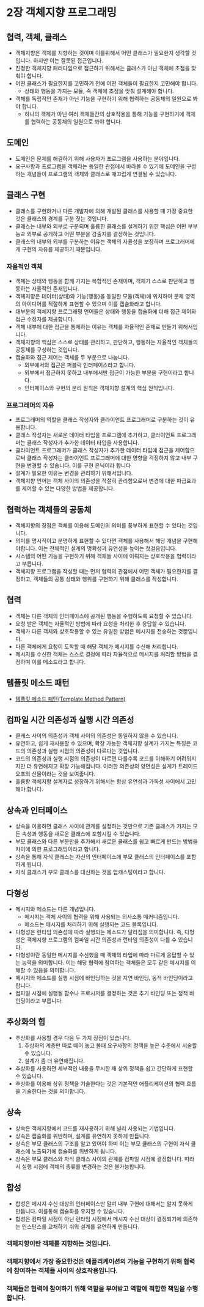 # 2장 객체지향 프로그래밍

## 협력, 객체, 클래스

* 객체지향은 객체를 지향하는 것이며 이를위해서 어떤 클래스가 필요한지 생각할 것입니다. 하지만 이는 잘못된 접근입니다.
* 진정한 객체지향 패러다임으로 접근하기 위해서는 클래스가 아닌 객체에 초점을 맞춰야 합니다.
* 어떤 클래스가 필요한지를 고민하기 전에 어떤 객체들이 필요한지 고민해야 합니다.
    * 상태와 행동을 가지는 모듈, 즉 객체에 초점을 맞춰 설계해야 합니다.
* 객체를 독립적인 존재가 아닌 기능을 구현하기 위해 협력하는 공동체의 일원으로 봐야 합니다.
    * 하나의 객체가 아닌 여러 객체들간의 상호작용을 통해 기능을 구현하기에 객체를 협력하는 공동체의 일원으로 봐야 합니다.

## 도메인

* 도메인은 문제를 해결하기 위해 사용자가 프로그램을 사용하는 분야입니다.
* 요구사항과 프로그램을 객체라는 동일한 관점에서 바라볼 수 있기에 도메인을 구성하는 개념들이 프로그램의 객체와 클래스로 매끄럽게 연결될 수 있습니다.

## 클래스 구현

* 클래스를 구현하거나 다른 개발자에 의해 개발된 클래스를 사용할 때 가장 중요한 것은 클래스의 경계를 구분 짓는 것입니다.
* 클래스는 내부와 외부로 구분되며 훌륭한 클래스를 설계하기 위한 핵심은 어떤 부부능ㄹ 외부로 공개하고 어떤 부분을 감출지를 결정하는 것입니다.
* 클래스의 내부와 외부를 구분하는 이유는 객체의 자율성을 보장하며 프로그래머에게 구현의 자유를 제공하기 때문입니다.

### 자율적인 객체

* 객체는 상태와 행동을 함께 가지는 복합적인 존재이며, 객체가 스스로 판단하고 행동하는 자율적인 존재입니다.
* 객체지향은 테이터(상태)와 기능(행동)을 동일한 모듈(객체)에 위치하여 문제 영역의 아이디어를 적절하게 표현할 수 있으며 이를 캡슐화라고 합니다.
* 대부분의 객체지향 프로그래밍 언어들은 상태와 행동을 캡슐화에 더해 접근 제어와 접근 수정자를 제공합니다.
* 객체 내부에 대한 접근을 통제하는 이유는 객체를 자율적인 존재로 만들기 위해서입니다.
* 객체지향의 핵심은 스스로 상태를 관리하고, 판단하고, 행동하는 자율적인 객체들의 공동체를 구성하는 것입니다.
* 캡슐화와 접근 제어는 객체를 두 부분으로 나눕니다.
    * 외부에서의 접근은 퍼블릭 인터페이스라고 합니다.
    * 외부에서 접근하지 못하고 내부에서만 접근이 가능한 부분을 구현이라고 합니다.
    * 인터페이스와 구현의 분리 원칙은 객체지향 설계의 핵심 원칙입니다.

### 프로그래머의 자유

* 프로그래머의 역할을 클래스 작성자와 클라이언트 프로그래머로 구분하는 것이 유용합니다.
* 클래스 작성자는 새로운 데이터 타입을 프로그램에 추가하고, 클라이언트 프로그래머는 클래스 작성자가 추가한 데이터 타입을 사용합니다.
* 클라이언트 프로그래머가 클래스 작성자가 추가한 데이터 타입에 접근을 제어함으로써 클래스 작성자는 클라이언트 프로그래머에 대한 영향을 걱정하지 않고 내부 구현을 변경할 수 있습니다. 이를 구현 은닉이라 합니다
* 설계가 필요한 이유는 변경을 관리하기 위해서입니다.
* 객체지향 언어는 객체 사이의 의존성을 적절히 관리함으로써 변경에 대한 파급효과를 제어할 수 있는 다양한 방법을 제공합니다.

## 협력하는 객체들의 공동체

* 객체지향의 장점은 객체를 이용해 도메인의 의미를 풍부하게 표현할 수 있다는 것입니다.
* 의미를 명시적이고 분명하게 표현할 수 있다면 객체를 사용해서 해당 개념을 구현해야합니다. 이는 전체적인 설계의 명확성과 유연성을 높이는 첫걸음입니다.
* 시스템의 어떤 기능을 구현하기 위해 객체들 사이에 이뤄지는 상호작용을 협력이라고 부릅니다.
* 객체지향 프로그램을 작성할 때는 먼저 협력의 관점에서 어떤 객체가 필요한지를 결정하고, 객체들의 공통 상태와 행위를 구현하기 위해 클래스를 작성합니다.

## 협력

* 객체는 다른 객체의 인터페이스에 공개된 행동을 수행하도록 요청할 수 있습니다.
* 요청 받은 객체는 자율적인 방법에 따라 요청을 처리한 후 응답할 수 있습니다.
* 객체가 다른 객체와 상호작용할 수 있는 유일한 방법은 메시지를 전송하는 것뿐입니다.
* 다른 객체에게 요청이 도착할 때 해당 객체가 메시지를 수신해 처리합니다.
* 메시지를 수신한 객체는 스스로 결정에 따라 자율적으로 메시지를 처리할 방법을 결정하며 이를 메소드라고 합니다.

## 템플릿 메소드 패턴

* [템플릿 메소드 패턴(Template Method Pattern)](https://github.com/tlarbals824/TIL/blob/main/DesignPattern/TemplateMethodPattern/TemplateMethodPattern.md)

## 컴파일 시간 의존성과 실행 시간 의존성

* 클래스 사이의 의존성과 객체 사이의 의존성은 동일하지 않을 수 있습니다.
* 유연하고, 쉽게 재사용할 수 있으며, 확장 가능한 객체지향 설계가 가지는 특징은 코드의 의존성과 실행 시점의 의존성이 다르다는 것입니다.
* 코드의 의존성과 실행 시점의 의존성이 다르면 다를수록 코드를 이해하기 어려워지지만 더 유연해지고 확장 가능해집니다. 이러한 의존성의 양면성은 설계가 트레이드오프의 산물이라는 것을 보여줍니다.
* 훌륭향 객체지향 설계자로 성장하기 위해서는 항상 유연성과 가독성 사이에서 고민해야 합니다.

## 상속과 인터페이스

* 상속을 이용하면 클래스 사이에 관계를 설정하는 것만으로 기존 클래스가 가지는 모든 속성과 행동을 새로운 클래스에 포함시킬 수 있습니다.
* 부모 클래스와 다른 부분만을 추가해서 새로운 클래스를 쉽고 빠르게 만드는 방법을 차이에 의한 프로그래밍이라고 합니다.
* 상속을 통해 자식 클래스는 자신의 인터페이스에 부모 클래스의 인터페이스를 포함하게 됩니다.
* 자식 클래스가 부모 클래스를 대신하는 것을 업캐스팅이라고 합니다.

## 다형성

* 메시지와 메소드는 다른 개념입니다.
    * 메시지는 객체 사이의 협력을 위해 사용되는 의사소통 메커니즘입니다.
    * 메소드는 메시지를 처리하기 위해 실행되는 코드 블록입니다.
* 다형성은 런타임 의존성에 따라 실행되는 메소드가 달라짐을 의미합니다. 즉, 다형성은 객체지향 프로그램의 컴파일 시간 의존성과 런타임 의존성이 다를 수 있습니다.
* 다형성이란 동일한 메시지를 수신했을 때 객체의 타입에 따라 다르게 응답할 수 있는 능력을 의미합니다. 이는 해당 협력에 참여하는 객체들은 모두 같은 메시지를 이해할 수 있음을 의미합니다.
* 메시지와 메소드를 실행 시점에 바인딩하는 것을 지연 바인딩, 동적 바인딩이라고 합니다.
* 컴파일 시점에 실행될 함수나 프로시저를 결정하는 것은 추기 바인딩 또는 정적 바인딩이라고 부릅니다.

## 추상화의 힘

* 추상화를 사용할 경우 다음 두 가지 장점이 있습니다.
    1. 추상화의 계층만 따로 떼어 놓고 볼때 요구사항의 정책을 높은 수준에서 서술할 수 있습니다.
    2. 설계가 좀 더 유연해집니다.
* 추상화를 사용하면 세부적인 내용을 무시한 채 상위 정책을 쉽고 간단하게 표현할 수 있습니다.
* 추상화를 이용해 상위 정책을 기술한다는 것은 기본적인 애플리케이션의 협력 흐름을 기술한다는 것을 의미합니다.

## 상속

* 상속은 객체지향에서 코드를 재사용하기 위해 널리 사용되는 기법입니다.
* 상속은 캡슐화를 위반하며, 설계를 유연하지 못하게 만듭니다.
* 상속은 부모 클래스의 구조를 알고 있어야 하며 이는 부모 클래스의 구현이 자식 클래스에 노출되기에 캡슐화를 위반하게 됩니다.
* 상속은 부모 클래스와 자식 클래스 사이의 관계를 컴파일 시점에 결정합니다. 따라서 실행 시점에 객체의 종류를 변경하는 것은 불가능합니다.

## 합성

* 합성은 메시지 수신 대상의 인터페이스만 알며 내부 구현에 대해서는 알지 못하게 만듭니다. 이를통해 캡슐화를 유지할 수 있습니다.
* 합성은 컴파일 시점이 아닌 런타임 시점에서 메시지 수신 대상이 결정되기에 의존하는 인스턴스를 교채하기 쉬워 설계를 유연하게 만듭니다.



### 객체지향이란 객체를 지향하는 것입니다.
### 객체지향에서 가장 중요한것은 애플리케이션의 기능을 구현하기 위해 협력에 참여하는 객체들 사이의 상호작용입니다.
### 객체들은 협력에 참여하기 위해 역할을 부여받고 역할에 적합한 책임을 수행합니다.
